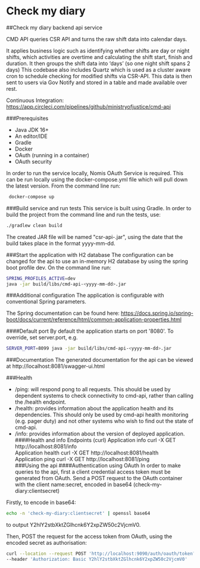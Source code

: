 # Check my diary

##Check my diary backend api service

CMD API queries CSR API and turns the raw shift data into calendar days.

It applies business logic such as identifying whether shifts are day or night shifts, which activities are overtime and calculating the shift start, finish and duration. It then groups the shift data into ‘days’ (so one night shift spans 2 days)
This codebase also includes Quartz which is used as a cluster aware cron to schedule checking for modified shifts via CSR-API. This data is then sent to users via Gov Notify and stored in a table and made available over rest.

Continuous Integration:
https://app.circleci.com/pipelines/github/ministryofjustice/cmd-api

###Prerequisites
- Java JDK 16+
- An editor/IDE
- Gradle
- Docker
- OAuth (running in a container)
- OAuth security

In order to run the service locally, Nomis OAuth Service is required. This can be run locally using the docker-compose.yml file which will pull down the latest version. From the command line run:
```bash
 docker-compose up
``` 
###Build service and run tests
This service is built using Gradle. In order to build the project from the command line and run the tests, use:
```bash
./gradlew clean build
```  
The created JAR file will be named "csr-api-<yyyy-mm-dd>.jar", using the date that the build takes place in the format yyyy-mm-dd.

###Start the application with H2 database
The configuration can be changed for the api to use an in-memory H2 database by using the spring boot profile dev. On the command line run:
```bash
SPRING_PROFILES_ACTIVE=dev 
java -jar build/libs/cmd-api-<yyyy-mm-dd>.jar  
```
###Additional configuration
The application is configurable with conventional Spring parameters.

The Spring documentation can be found here: https://docs.spring.io/spring-boot/docs/current/reference/html/common-application-properties.html

####Default port
By default the application starts on port '8080'. To override, set server.port, e.g. 
```bash
SERVER_PORT=8099 java -jar build/libs/cmd-api-<yyyy-mm-dd>.jar
```

###Documentation
The generated documentation for the api can be viewed at http://localhost:8081/swagger-ui.html

###Health
- /ping: will respond pong to all requests. This should be used by dependent systems to check connectivity to
cmd-api, rather than calling the /health endpoint.
- /health: provides information about the application health and its dependencies. This should only be used
by cmd-api health monitoring (e.g. pager duty) and not other systems who wish to find out the
state of cmd-api.
- /info: provides information about the version of deployed application.
####Health and info Endpoints (curl)
Application info
curl -X GET http://localhost:8081/info  
Application health
curl -X GET http://localhost:8081/health  
Application ping
curl -X GET http://localhost:8081/ping  
###Using the api
####Authentication using OAuth
In order to make queries to the api, first a client credential access token must be generated from OAuth. Send a POST request to the OAuth container with the client name:secret, encoded in base64 (check-my-diary:clientsecret)

Firstly, to encode in base64: 
```bash
echo -n 'check-my-diary:clientsecret' | openssl base64
```
to output Y2hlY2stbXktZGlhcnk6Y2xpZW50c2VjcmV0.

Then, POST the request for the access token from OAuth, using the encoded secret as authorisation:
```bash
curl --location --request POST 'http://localhost:9090/auth/oauth/token?grant_type=client_credentials' \
--header 'Authorization: Basic Y2hlY2stbXktZGlhcnk6Y2xpZW50c2VjcmV0'
```
